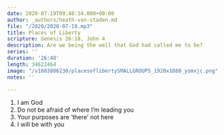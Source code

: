 ```yaml
---
date: 2020-07-19T09:48:34.000+00:00
author: _authors/heath-van-staden.md
file: "/2020/2020-07-19.mp3"
title: Places of Liberty
scripture: Genesis 26:18, John 4
description: Are we being the well that God had called me to be?
series: ''
duration: '26:48'
length: 34622464
image: "/v1603806230/placesoflibertySMALLGROUPS_1920x1080_yomxjc.png"
notes: ''

---
```

1. I am God
2. Do not be afraid of where I’m leading you
3. Your purposes are ‘there’ not here
4. I will be with you